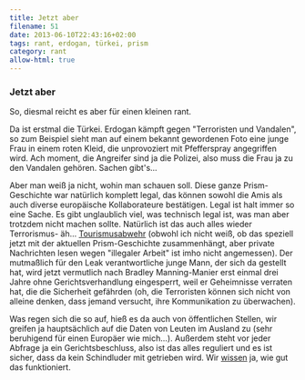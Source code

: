 ```yaml
---
title: Jetzt aber
filename: 51
date: 2013-06-10T22:43:16+02:00
tags: rant, erdogan, türkei, prism
category: rant
allow-html: true
---
```

### Jetzt aber

<p>So, diesmal reicht es aber für einen kleinen rant.</p>

<p>Da ist erstmal die Türkei. Erdogan kämpft gegen "Terroristen und Vandalen", so zum Beispiel sieht man auf einem bekannt gewordenen Foto eine junge Frau in einem roten Kleid, die unprovoziert mit Pfefferspray angegriffen wird. Ach moment, die Angreifer sind ja die Polizei, also muss die Frau ja zu den Vandalen gehören. Sachen gibt's...</p>

<p>Aber man weiß ja nicht, wohin man schauen soll. Diese ganze Prism-Geschichte war natürlich komplett legal, das können sowohl die Amis als auch diverse europäische Kollaborateure bestätigen. Legal ist halt immer so eine Sache. Es gibt unglaublich viel, was technisch legal ist, was man aber trotzdem nicht machen sollte. Natürlich ist das auch alles wieder Terrorismus- äh... <a href="http://www.derwesten.de/wirtschaft/digital/us-beamte-schickten-deutsche-nach-facebook-mails-zurueck-id8041896.html">Tourismusabwehr</a> (obwohl ich nicht weiß, ob das speziell jetzt mit der aktuellen Prism-Geschichte zusammenhängt, aber private Nachrichten lesen wegen "illegaler Arbeit" ist imho nicht angemessen). Der mutmaßlich für den Leak verantwortliche junge Mann, der sich da gestellt hat, wird jetzt vermutlich nach Bradley Manning-Manier erst einmal drei Jahre ohne Gerichtsverhandlung eingesperrt, weil er Geheimnisse verraten hat, die die Sicherheit gefährden (oh, die Terroristen können sich nicht von alleine denken, dass jemand versucht, ihre Kommunikation zu überwachen).</p>

<p>Was regen sich die so auf, hieß es da auch von öffentlichen Stellen, wir greifen ja hauptsächlich auf die Daten von Leuten im Ausland zu (sehr beruhigend für einen Europäer wie mich...). Außerdem steht vor jeder Abfrage ja ein Gerichtsbeschluss, also ist das alles reguliert und es ist sicher, dass da kein Schindluder mit getrieben wird. Wir <a href="http://www.spiegel.de/netzwelt/netzpolitik/swift-abkommen-us-fahnder-greifen-unkontrolliert-bankdaten-ab-a-749926.html">wissen</a> ja, wie gut das funktioniert.</p>
 


